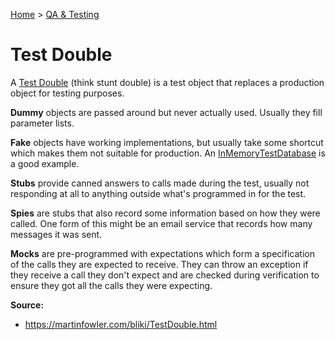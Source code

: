 [Home](../../README.md) > [QA & Testing](./README.md)

# Test Double

A [Test Double](http://xunitpatterns.com/Test%20Double.html) (think stunt double) is a test object that replaces a production object for testing purposes.

**Dummy** objects are passed around but never actually used. Usually they fill parameter lists.

**Fake** objects have working implementations, but usually take some shortcut which makes them not suitable for production. An [InMemoryTestDatabase](https://martinfowler.com/bliki/InMemoryTestDatabase.html) is a good example.

**Stubs** provide canned answers to calls made during the test, usually not responding at all to anything outside what's programmed in for the test.

**Spies** are stubs that also record some information based on how they were called. One form of this might be an email service that records how many messages it was sent.

**Mocks** are pre-programmed with expectations which form a specification of the calls they are expected to receive. They can throw an exception if they receive a call they don't expect and are checked during verification to ensure they got all the calls they were expecting.

**Source:**
- https://martinfowler.com/bliki/TestDouble.html
